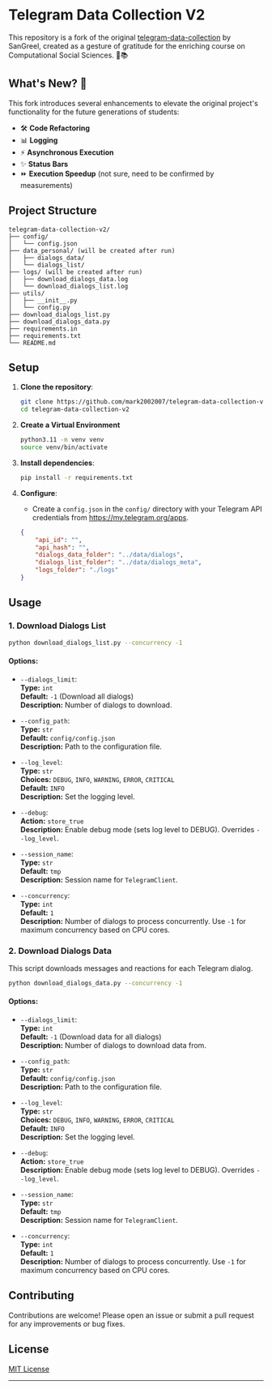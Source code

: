 # Telegram Data Collection V2

This repository is a fork of the original [telegram-data-collection](https://github.com/SanGreel/telegram-data-collection) by SanGreel, created as a gesture of gratitude for the enriching course on Computational Social Sciences. 🙏📚

## What's New? 🚀

This fork introduces several enhancements to elevate the original project's functionality for the future generations of students:
- 🛠️ **Code Refactoring**
- 📊 **Logging**
-  ⚡ **Asynchronous Execution**
- ✨ **Status Bars**
- ⏩ **Execution Speedup** (not sure, need to be confirmed by measurements)


## Project Structure
```
telegram-data-collection-v2/
├── config/
│   └── config.json
├── data_personal/ (will be created after run)
│   ├── dialogs_data/
│   └── dialogs_list/
├── logs/ (will be created after run)
│   ├── download_dialogs_data.log
│   └── download_dialogs_list.log
├── utils/
│   ├── __init__.py
│   └── config.py
├── download_dialogs_list.py
├── download_dialogs_data.py
├── requirements.in
├── requirements.txt
└── README.md
```
## Setup

1. **Clone the repository**:

    ```bash
    git clone https://github.com/mark2002007/telegram-data-collection-v2
    cd telegram-data-collection-v2
    ```

2. **Create a Virtual Environment**

    ```bash
    python3.11 -m venv venv
    source venv/bin/activate
    ```

2. **Install dependencies**:

    ```bash
    pip install -r requirements.txt
    ```

3. **Configure**:

    - Create a `config.json` in the `config/` directory with your Telegram API credentials from https://my.telegram.org/apps.

    ```json
    {
        "api_id": "",
        "api_hash": "",
        "dialogs_data_folder": "../data/dialogs",
        "dialogs_list_folder": "../data/dialogs_meta",
        "logs_folder": "./logs"
    }
    ```

## Usage

### 1. Download Dialogs List

```bash
python download_dialogs_list.py --concurrency -1
```

#### **Options:**

- `--dialogs_limit`:  
  **Type:** `int`  
  **Default:** `-1` (Download all dialogs)  
  **Description:** Number of dialogs to download.

- `--config_path`:  
  **Type:** `str`  
  **Default:** `config/config.json`  
  **Description:** Path to the configuration file.

- `--log_level`:  
  **Type:** `str`  
  **Choices:** `DEBUG`, `INFO`, `WARNING`, `ERROR`, `CRITICAL`  
  **Default:** `INFO`  
  **Description:** Set the logging level.

- `--debug`:  
  **Action:** `store_true`  
  **Description:** Enable debug mode (sets log level to DEBUG). Overrides `--log_level`.

- `--session_name`:  
  **Type:** `str`  
  **Default:** `tmp`  
  **Description:** Session name for `TelegramClient`.

- `--concurrency`:  
  **Type:** `int`  
  **Default:** `1`  
  **Description:** Number of dialogs to process concurrently. Use `-1` for maximum concurrency based on CPU cores.

### 2. **Download Dialogs Data**

This script downloads messages and reactions for each Telegram dialog.

```bash
python download_dialogs_data.py --concurrency -1
```

#### **Options:**

- `--dialogs_limit`:  
  **Type:** `int`  
  **Default:** `-1` (Download data for all dialogs)  
  **Description:** Number of dialogs to download data from.

- `--config_path`:  
  **Type:** `str`  
  **Default:** `config/config.json`  
  **Description:** Path to the configuration file.

- `--log_level`:  
  **Type:** `str`  
  **Choices:** `DEBUG`, `INFO`, `WARNING`, `ERROR`, `CRITICAL`  
  **Default:** `INFO`  
  **Description:** Set the logging level.

- `--debug`:  
  **Action:** `store_true`  
  **Description:** Enable debug mode (sets log level to DEBUG). Overrides `--log_level`.

- `--session_name`:  
  **Type:** `str`  
  **Default:** `tmp`  
  **Description:** Session name for `TelegramClient`.

- `--concurrency`:  
  **Type:** `int`  
  **Default:** `1`  
  **Description:** Number of dialogs to process concurrently. Use `-1` for maximum concurrency based on CPU cores.

## Contributing

Contributions are welcome! Please open an issue or submit a pull request for any improvements or bug fixes.

## License

[MIT License](LICENSE)

---